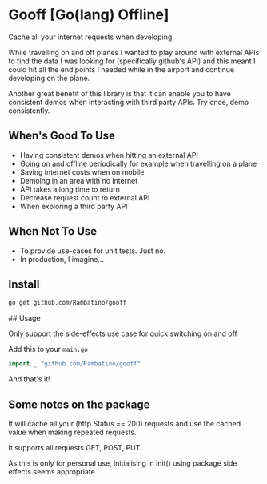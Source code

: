# Gooff [Go(lang) Offline]

Cache all your internet requests when developing

While travelling on and off planes I wanted to play around with external APIs to find the data I was looking for (specifically github's API) and this meant I could hit all the end points I needed while in the airport and continue developing on the plane.

Another great benefit of this library is that it can enable you to have consistent demos when interacting with third party APIs. Try once, demo consistently.

## When's Good To Use

- Having consistent demos when hitting an external API
- Going on and offline periodically for example when travelling on a plane
- Saving internet costs when on mobile
- Demoing in an area with no internet
- API takes a long time to return
- Decrease request count to external API
- When exploring a third party API

## When Not To Use

- To provide use-cases for unit tests. Just no.
- In production, I imagine...

## Install

```bash
go get github.com/Rambatino/gooff
```

## Usage

Only support the side-effects use case for quick switching on and off

Add this to your `main.go`

```go
import _ "github.com/Rambatino/gooff"
```

And that's it!

## Some notes on the package

It will cache all your (http.Status == 200) requests and use the cached value when making repeated requests.

It supports all requests GET, POST, PUT...

As this is only for personal use, initialising in init() using package side effects seems appropriate.
